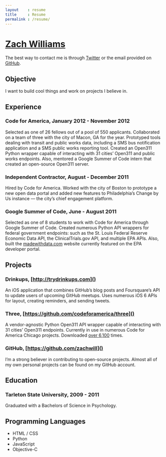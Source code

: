 ```yaml
---
layout    : resume
title     : Resume
permalink : /resume/
---
```


[Zach Williams](http://zachwill.com)
=============

The best way to contact me is through [Twitter](https://twitter.com/zachwill) or the email provided on
[GitHub](https://github.com/zachwill).


Objective
---------

I want to build cool things and work on projects I believe in.


Experience
----------

### **Code for America**, January 2012 - November 2012

Selected as one of 26 fellows out of a pool of 550 applicants. Collaborated on a team of three with the city of Macon, GA for the year. Prototyped tools dealing with transit and public works data, including a SMS bus notification application and a SMS public works reporting tool. Created an Open311 Python wrapper capable of interacting with 31 cities’ Open311 and public works endpoints. Also, mentored a Google Summer of Code intern that created an open-source Open311 server.

### **Independent Contractor**, August - December 2011

Hired by Code for America. Worked with the city of Boston to prototype a new open data portal and added new features to Philadelphia’s Change by Us instance — the city’s chief engagement platform.  

### **Google Summer of Code**, June - August 2011

Selected as one of 8 students to work with Code for America through Google Summer of Code. Created numerous Python API wrappers for federal government endpoints: such as the St. Louis Federal Reserve Economic Data API, the ClinicalTrials.gov API, and multiple EPA APIs. Also, built the [madewithdata.com](http://www.madewithdata.com/epa/) website currently featured on the EPA developer portal.


Projects
--------

### **Drinkups**, [http://trydrinkups.com]()

An iOS application that combines GitHub’s blog posts and Foursquare’s API to update users of upcoming GitHub meetups. Uses numerous iOS 6 APIs for layout, creating reminders, and sending tweets.

### **Three**, [https://github.com/codeforamerica/three]()

A vendor-agnostic Python Open311 API wrapper capable of interacting with 31 cities’ Open311 endpoints.  Currently in use in numerous Code for America Chicago projects. Downloaded [over 6,100](https://crate.io/packages/three/) times.

### **GitHub**, [https://github.com/zachwill]()

I’m a strong believer in contributing to open-source projects. Almost all of my own personal projects can be found on my GitHub account.


Education
---------

### **Tarleton State University**, 2009 - 2011

Graduated with a Bachelors of Science in Psychology.


Programming Languages
---------------------

* HTML / CSS
* Python
* JavaScript
* Objective-C
